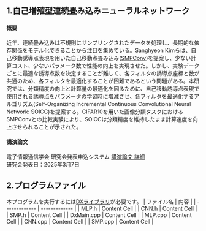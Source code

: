 ## 1.自己増殖型連続畳み込みニューラルネットワーク
#### 概要
近年、連続畳み込みは不規則にサンプリングされたデータを処理し、長期的な依存関係をモデル化できることから注目を集めている。Sanghyeon Kimらは、自己移動誘導点表現を用いた自己移動点畳み込み([SMPConv](https://arxiv.org/abs/2304.02330))を提案し、少ない計算コスト、少ないパラメータ数で性能の向上を実現させた。しかし、実験データごとに最適な誘導点数を決定することが難しく、各フィルタの誘導点座標と数が共通のため、各フィルタを最適化することが困難であるという問題がある。本研究では、分類精度の向上と計算量の最適化を図るために、自己移動誘導点表現で使用される誘導点をパラメータの学習時に増減させ、各フィルタを最適化するアルゴリズム(Self-Organizing Incremental Continuous Convolutional Neural Network: SOICC)を提案する。CIFAR10を用いた画像分類タスクにおけるSMPConvとの比較実験により、SOICCは分類精度を維持したまま計算速度を向上させられることが示された。 
#### 講演論文
電子情報通信学会 研究会発表申込システム [講演論文 詳細](https://ken.ieice.org/ken/paper/20250307mcjn/)  
研究会発表日：2025年3月7日  
## 2.プログラムファイル
本プログラムを実行するには[DXライブラリ](https://dxlib.xsrv.jp/)が必要です。
| ファイル名     |    内容       |
| ------------- | ------------- |
| MLP.h      | Content Cell  |
| CNN.h      | Content Cell  |
| SMP.h      | Content Cell  |
| DxMain.cpp | Content Cell  |
| MLP.cpp    | Content Cell  |
| CNN.cpp    | Content Cell  |
| SMP.cpp    | Content Cell  |
